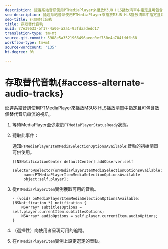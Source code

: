 ```yaml
---
description: 延遲系結音訊使用PTMediaPlayer來播放M3U8 HLS播放清單中指定且可包含數個替代音訊串流的視訊。
seo-description: 延遲系結音訊使用PTMediaPlayer來播放M3U8 HLS播放清單中指定且可包含數個替代音訊串流的視訊。
seo-title: 存取替代音軌
title: 存取替代音軌
uuid: 77e39633-bf17-4a06-a2a1-93fdaadedd17
translation-type: tm+mt
source-git-commit: 5908e5a3521966496aeec0ef730e4a704fddfb68
workflow-type: tm+mt
source-wordcount: '135'
ht-degree: 0%

---
```



# 存取替代音軌{#access-alternate-audio-tracks}

延遲系結音訊使用PTMediaPlayer來播放M3U8 HLS播放清單中指定且可包含數個替代音訊串流的視訊。

1. 等待MediaPlayer至少處於`PTMediaPlayerStatusReady`狀態。
1. 聽取此事件：

   通知`PTMediaPlayerItemMediaSelectionOptionsAvailable`:音軌的初始清單可供使用。

   ```
   [[NSNotificationCenter defaultCenter] addObserver:self 
        selector:@selector(onMediaPlayerItemMediaSelectionOptionsAvailable:) 
        name:PTMediaPlayerItemMediaSelectionOptionsAvailable  
        object:self.player];
   ```

1. 從`PTMediaPlayerItem`實例獲取可用的音軌。

   ```
   - (void) onMediaPlayerItemMediaSelectionOptionsAvailable:(NSNotification *) notification { 
       NSArray* subtitlesOptions = self.player.currentItem.subtitlesOptions; 
       NSArray* audioOptions = self.player.currentItem.audioOptions; 
   }
   ```

1. （選擇性）向使用者呈現可用的追蹤。
1. 在`PTMediaPlayerItem`實例上設定選定的音軌。
